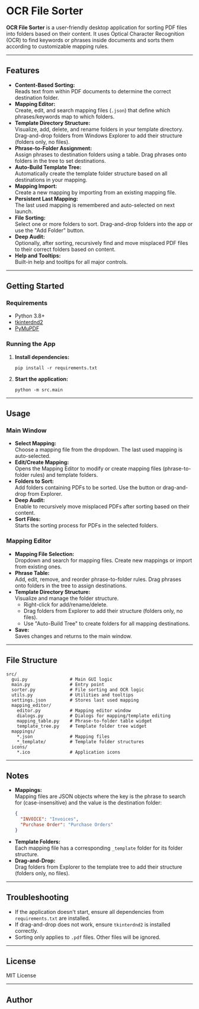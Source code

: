 # OCR File Sorter

**OCR File Sorter** is a user-friendly desktop application for sorting PDF files into folders based on their content. It uses Optical Character Recognition (OCR) to find keywords or phrases inside documents and sorts them according to customizable mapping rules.

---

## Features

- **Content-Based Sorting:**  
  Reads text from within PDF documents to determine the correct destination folder.
- **Mapping Editor:**  
  Create, edit, and search mapping files (`.json`) that define which phrases/keywords map to which folders.
- **Template Directory Structure:**  
  Visualize, add, delete, and rename folders in your template directory.  
  Drag-and-drop folders from Windows Explorer to add their structure (folders only, no files).
- **Phrase-to-Folder Assignment:**  
  Assign phrases to destination folders using a table. Drag phrases onto folders in the tree to set destinations.
- **Auto-Build Template Tree:**  
  Automatically create the template folder structure based on all destinations in your mapping.
- **Mapping Import:**  
  Create a new mapping by importing from an existing mapping file.
- **Persistent Last Mapping:**  
  The last used mapping is remembered and auto-selected on next launch.
- **File Sorting:**  
  Select one or more folders to sort. Drag-and-drop folders into the app or use the "Add Folder" button.
- **Deep Audit:**  
  Optionally, after sorting, recursively find and move misplaced PDF files to their correct folders based on content.
- **Help and Tooltips:**  
  Built-in help and tooltips for all major controls.

---

## Getting Started

### Requirements

- Python 3.8+
- [tkinterdnd2](https://github.com/pmgagne/tkinterdnd2)
- [PyMuPDF](https://pypi.org/project/PyMuPDF/)

### Running the App

1. **Install dependencies:**
   ```
   pip install -r requirements.txt
   ```

2. **Start the application:**
   ```
   python -m src.main
   ```

---

## Usage

### Main Window

- **Select Mapping:**  
  Choose a mapping file from the dropdown. The last used mapping is auto-selected.
- **Edit/Create Mapping:**  
  Opens the Mapping Editor to modify or create mapping files (phrase-to-folder rules) and template folders.
- **Folders to Sort:**  
  Add folders containing PDFs to be sorted. Use the button or drag-and-drop from Explorer.
- **Deep Audit:**  
  Enable to recursively move misplaced PDFs after sorting based on their content.
- **Sort Files:**  
  Starts the sorting process for PDFs in the selected folders.

### Mapping Editor

- **Mapping File Selection:**  
  Dropdown and search for mapping files. Create new mappings or import from existing ones.
- **Phrase Table:**  
  Add, edit, remove, and reorder phrase-to-folder rules. Drag phrases onto folders in the tree to assign destinations.
- **Template Directory Structure:**  
  Visualize and manage the folder structure.  
  - Right-click for add/rename/delete.
  - Drag folders from Explorer to add their structure (folders only, no files).
  - Use "Auto-Build Tree" to create folders for all mapping destinations.
- **Save:**  
  Saves changes and returns to the main window.

---

## File Structure

```
src/
  gui.py                # Main GUI logic
  main.py               # Entry point
  sorter.py             # File sorting and OCR logic
  utils.py              # Utilities and tooltips
  settings.json         # Stores last used mapping
  mapping_editor/
    editor.py           # Mapping editor window
    dialogs.py          # Dialogs for mapping/template editing
    mapping_table.py    # Phrase-to-folder table widget
    template_tree.py    # Template folder tree widget
  mappings/
    *.json              # Mapping files
    *_template/         # Template folder structures
  icons/
    *.ico               # Application icons
```

---

## Notes

- **Mappings:**  
  Mapping files are JSON objects where the key is the phrase to search for (case-insensitive) and the value is the destination folder:
  ```json
  {
    "INVOICE": "Invoices",
    "Purchase Order": "Purchase Orders"
  }
  ```
- **Template Folders:**  
  Each mapping file has a corresponding `_template` folder for its folder structure.
- **Drag-and-Drop:**  
  Drag folders from Explorer to the template tree to add their structure (folders only, no files).

---

## Troubleshooting

- If the application doesn't start, ensure all dependencies from `requirements.txt` are installed.
- If drag-and-drop does not work, ensure `tkinterdnd2` is installed correctly.
- Sorting only applies to `.pdf` files. Other files will be ignored.

---

## License

MIT License

---

## Author